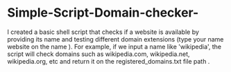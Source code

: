 # Simple-Script-Domain-checker-
I created a basic shell script that checks if a website is available by providing its name and testing different domain extensions (type your name website on the name ). For example, if we input a name like 'wikipedia', the script will check domains such as wikipedia.com, wikipedia.net, wikipedia.org, etc and return it on the registered_domains.txt file path .
